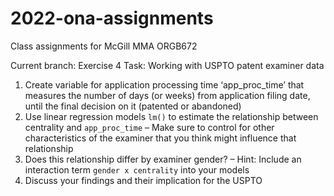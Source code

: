 # 2022-ona-assignments
Class assignments for McGill MMA ORGB672


Current branch: Exercise 4
Task: Working with USPTO patent examiner data

1. Create variable for application processing time
‘app_proc_time’ that measures the number of days (or
weeks) from application filing date, until the final decision
on it (patented or abandoned)
2. Use linear regression models `lm()` to estimate the
relationship between centrality and `app_proc_time`
– Make sure to control for other characteristics of the examiner
that you think might influence that relationship
3. Does this relationship differ by examiner gender?
– Hint: Include an interaction term `gender x centrality` into
your models
4. Discuss your findings and their implication for the USPTO
